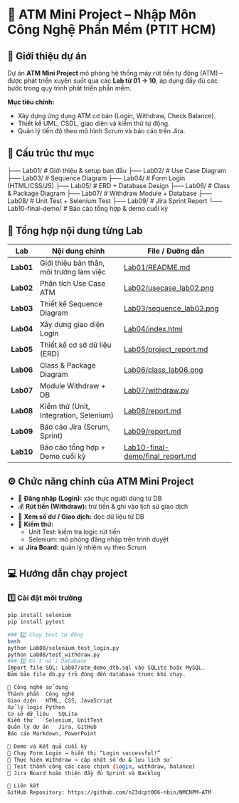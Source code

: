 # 🏧 ATM Mini Project – Nhập Môn Công Nghệ Phần Mềm (PTIT HCM)

## 📘 Giới thiệu dự án
Dự án **ATM Mini Project** mô phỏng hệ thống máy rút tiền tự động (ATM) – được phát triển xuyên suốt qua các **Lab từ 01 → 10**, áp dụng đầy đủ các bước trong quy trình phát triển phần mềm.

**Mục tiêu chính:**
- Xây dựng ứng dụng ATM cơ bản (Login, Withdraw, Check Balance).  
- Thiết kế UML, CSDL, giao diện và kiểm thử tự động.  
- Quản lý tiến độ theo mô hình Scrum và báo cáo trên Jira.  

## 📁 Cấu trúc thư mục
├── Lab01/ # Giới thiệu & setup ban đầu
├── Lab02/ # Use Case Diagram
├── Lab03/ # Sequence Diagram
├── Lab04/ # Form Login (HTML/CSS/JS)
├── Lab05/ # ERD + Database Design
├── Lab06/ # Class & Package Diagram
├── Lab07/ # Withdraw Module + Database
├── Lab08/ # Unit Test + Selenium Test
├── Lab09/ # Jira Sprint Report
└── Lab10-final-demo/ # Báo cáo tổng hợp & demo cuối kỳ

## 🧩 Tổng hợp nội dung từng Lab

| **Lab** | **Nội dung chính** | **File / Đường dẫn** |
|----------|--------------------|------------------------|
| **Lab01** | Giới thiệu bản thân, môi trường làm việc | [Lab01/README.md](./Lab01/README.md) |
| **Lab02** | Phân tích Use Case ATM | [Lab02/usecase_lab02.png](./Lab02/usecase_lab02.png) |
| **Lab03** | Thiết kế Sequence Diagram | [Lab03/sequence_lab03.png](./Lab03/sequence_lab03.png) |
| **Lab04** | Xây dựng giao diện Login | [Lab04/index.html](./Lab04/index.html) |
| **Lab05** | Thiết kế cơ sở dữ liệu (ERD) | [Lab05/project_report.md](./Lab05/project_report.md) |
| **Lab06** | Class & Package Diagram | [Lab06/class_lab06.png](./Lab06/class_lab06.png) |
| **Lab07** | Module Withdraw + DB | [Lab07/withdraw.py](./Lab07/withdraw.py) |
| **Lab08** | Kiểm thử (Unit, Integration, Selenium) | [Lab08/report.md](./Lab08/report.md) |
| **Lab09** | Báo cáo Jira (Scrum, Sprint) | [Lab09/report.md](./Lab09/report.md) |
| **Lab10** | Báo cáo tổng hợp + Demo cuối kỳ | [Lab10-final-demo/final_report.md](./Lab10-final-demo/final_report.md) |

## ⚙️ Chức năng chính của ATM Mini Project

- 🔐 **Đăng nhập (Login):** xác thực người dùng từ DB  
- 💰 **Rút tiền (Withdraw):** trừ tiền & ghi vào lịch sử giao dịch  
- 📄 **Xem số dư / Giao dịch:** đọc dữ liệu từ DB  
- 🧪 **Kiểm thử:**  
  - Unit Test: kiểm tra logic rút tiền  
  - Selenium: mô phỏng đăng nhập trên trình duyệt  
- 📊 **Jira Board:** quản lý nhiệm vụ theo Scrum  

## 💻 Hướng dẫn chạy project

### 1️⃣ Cài đặt môi trường
```bash
pip install selenium
pip install pytest

### 2️⃣ Chạy test tự động
bash
python Lab08/selenium_test_login.py
python Lab08/test_withdraw.py
### 3️⃣ Kết nối Database
Import file SQL: Lab07/atm_demo_dtb.sql vào SQLite hoặc MySQL.
Đảm bảo file db.py trỏ đúng đến database trước khi chạy.

🧠 Công nghệ sử dụng
Thành phần	Công nghệ
Giao diện	HTML, CSS, JavaScript
Xử lý logic	Python
Cơ sở dữ liệu	SQLite
Kiểm thử	Selenium, UnitTest
Quản lý dự án	Jira, GitHub
Báo cáo	Markdown, PowerPoint

🧾 Demo và Kết quả cuối kỳ
🔹 Chạy Form Login → hiển thị “Login successful!”
🔹 Thực hiện Withdraw → cập nhật số dư & lưu lịch sử
🔹 Test thành công các case chính (login, withdraw, balance)
🔹 Jira Board hoàn thiện đầy đủ Sprint và Backlog

📎 Liên kết
GitHub Repository: https://github.com/n23dcpt006-nbin/NMCNPM-ATM

